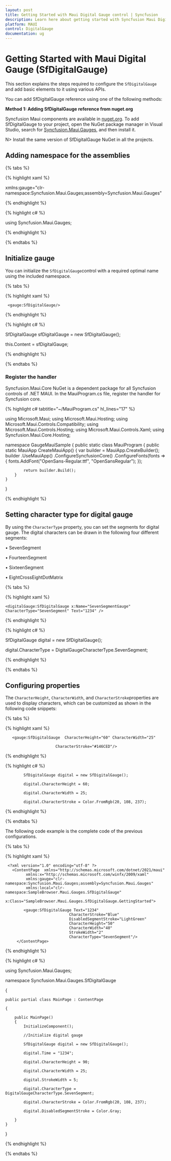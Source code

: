```yaml
---
layout: post
title: Getting Started with Maui Digital Gauge control | Syncfusion
description: Learn here about getting started with Syncfusion Maui Digital Gauge (SfDigitalGauge) control, its elements and more.
platform: MAUI
control: DigitalGauge
documentation: ug
---
```

# Getting Started with Maui Digital Gauge (SfDigitalGauge)

This section explains the steps required to configure the `SfDigitalGauge` and add basic elements to it using various APIs.



You can add SfDigitalGauge reference using one of the following methods:

**Method 1: Adding SfDigitalGauge reference from nuget.org**

Syncfusion Maui components are available in [nuget.org](https://www.nuget.org/). To add SfDigitalGauge to your project, open the NuGet package manager in Visual Studio, search for [Syncfusion.Maui.Gauges](https://www.nuget.org/packages/Syncfusion.Maui.Gauges/25.2.4?_src=template), and then install it.

N> Install the same version of SfDigitalGauge NuGet in all the projects.


## Adding namespace for the assemblies

{% tabs %}

{% highlight xaml %}

xmlns:gauge="clr-namespace:Syncfusion.Maui.Gauges;assembly=Syncfusion.Maui.Gauges"

{% endhighlight %}

{% highlight c# %}

using Syncfusion.Maui.Gauges;

{% endhighlight %}

{% endtabs %}


## Initialize gauge

You can initialize the `SfDigitalGauge`control with a required optimal name using the included namespace.

{% tabs %}

{% highlight xaml %}

     <gauge:SfDigitalGauge/> 

{% endhighlight %}

{% highlight c# %}

SfDigitalGauge sfDigitalGauge = new SfDigitalGauge();

this.Content = sfDigitalGauge;

{% endhighlight %}

{% endtabs %}

### Register the handler

Syncfusion.Maui.Core NuGet is a dependent package for all Syncfusion controls of .NET MAUI. In the MauiProgram.cs file, register the handler for Syncfusion core.

{% highlight c# tabtitle="~/MauiProgram.cs" hl_lines="17" %}

using Microsoft.Maui;
using Microsoft.Maui.Hosting;
using Microsoft.Maui.Controls.Compatibility;
using Microsoft.Maui.Controls.Hosting;
using Microsoft.Maui.Controls.Xaml;
using Syncfusion.Maui.Core.Hosting;

namespace GaugeMauiSample
{
    public static class MauiProgram
    {
        public static MauiApp CreateMauiApp()
        {
            var builder = MauiApp.CreateBuilder();
            builder
            .UseMauiApp<App>()
            .ConfigureSyncfusionCore()
            .ConfigureFonts(fonts =>
            {
                fonts.AddFont("OpenSans-Regular.ttf", "OpenSansRegular");
            });

            return builder.Build();
        }
    }
}

{% endhighlight %} 

## Setting character type for digital gauge

By using the `CharacterType` property, you can set the segments for digital gauge. The digital characters can be drawn in the following four different segments:

•	SevenSegment

•	FourteenSegment

•	SixteenSegment

•	EightCrossEightDotMatrix

{% tabs %}

{% highlight xaml %}

    <digitalGauge:SfDigitalGauge x:Name="SevenSegmentGauge" CharacterType="SevenSegment" Text="1234" />

{% endhighlight %}

{% highlight c# %}

SfDigitalGauge digital = new SfDigitalGauge();

digital.CharacterType = DigitalGaugeCharacterType.SevenSegment;

{% endhighlight %}

{% endtabs %}

## Configuring properties

The `CharacterHeight`, `CharacterWidth`, and `CharacterStroke`properties are used to display characters, which can be customized as shown in the following code snippets:

{% tabs %}

{% highlight xaml %}

       <gauge:SfDigitalGauge  CharacterHeight="60" CharacterWidth="25" 
                                                    
                          CharacterStroke="#146CED"/>


{% endhighlight %}

{% highlight c# %}

            SfDigitalGauge digital = new SfDigitalGauge();

            digital.CharacterHeight = 60;

            digital.CharacterWidth = 25;

            digital.CharacterStroke = Color.FromRgb(20, 108, 237);

{% endhighlight %}

{% endtabs %}

The following code example is the complete code of the previous configurations.

{% tabs %}

{% highlight xaml %}

     <?xml version="1.0" encoding="utf-8" ?>
       <ContentPage  xmlns="http://schemas.microsoft.com/dotnet/2021/maui"
             xmlns:x="http://schemas.microsoft.com/winfx/2009/xaml"
             xmlns:gauge="clr-namespace:Syncfusion.Maui.Gauges;assembly=Syncfusion.Maui.Gauges"
             xmlns:local="clr-namespace:SampleBrowser.Maui.Gauges.SfDigitalGauge"
             x:Class="SampleBrowser.Maui.Gauges.SfDigitalGauge.GettingStarted">

            <gauge:SfDigitalGauge Text="1234"
                                CharacterStroke="Blue"
                                DisabledSegmentStroke="LightGreen"
                                CharacterHeight="50"
                                CharacterWidth="40"
                                StrokeWidth="2"
                                CharacterType="SevenSegment"/>
         </ContentPage>

{% endhighlight %}

{% highlight c# %}

using Syncfusion.Maui.Gauges;

namespace Syncfusion.Maui.Gauges.SfDigitalGauge

{

    public partial class MainPage : ContentPage

    {

        public MainPage()
        {
            InitializeComponent();

            //Initialize digital gauge

            SfDigitalGauge digital = new SfDigitalGauge();

            digital.Time = "1234";

            digital.CharacterHeight = 90;

            digital.CharacterWidth = 25;

            digital.StrokeWidth = 5;

            digital.CharacterType = DigitalGaugeCharacterType.SevenSegment;

            digital.CharacterStroke = Color.FromRgb(20, 108, 237);

            digital.DisabledSegmentStroke = Color.Gray;

        }
    }
}

{% endhighlight %}

{% endtabs %}


